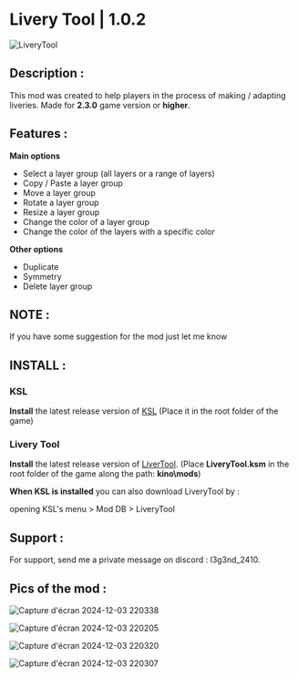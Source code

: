 # Livery Tool | 1.0.2

![LiveryTool](https://github.com/user-attachments/assets/f6402b2e-7fd8-4edf-93fc-ef2a7606586a)

## Description :

This mod was created to help players in the process of making / adapting liveries.
Made for **2.3.0** game version or **higher**.

## Features :

**Main options**
- Select a layer group (all layers or a range of layers)
- Copy / Paste a layer group
- Move a layer group
- Rotate a layer group
- Resize a layer group
- Change the color of a layer group
- Change the color of the layers with a specific color

**Other options**
- Duplicate
- Symmetry
- Delete layer group
	
## NOTE :

If you have some suggestion for the mod just let me know 

## INSTALL :

### KSL 
**Install** the latest release version of [KSL](https://github.com/trbflxr/ksl/releases) 
(Place it in the root folder of the game)
### Livery Tool 
**Install** the latest release version of [LiverTool](https://github.com/l3g3nd2410/LiveryTool/releases). (Place **LiveryTool.ksm** in the root folder of the game along the path: **kino\mods**)

**When KSL is installed** you can also download LiveryTool by :

opening KSL's menu > Mod DB > LiveryTool

## Support :

For support, send me a private message on discord : l3g3nd_2410.

## Pics of the mod :
![Capture d'écran 2024-12-03 220338](https://github.com/user-attachments/assets/d6044bf3-58b9-4ca3-b049-d879b2a49173)

![Capture d'écran 2024-12-03 220205](https://github.com/user-attachments/assets/c5d32af8-46ba-4ba6-a4d9-06b9200222a6)

![Capture d'écran 2024-12-03 220320](https://github.com/user-attachments/assets/975c18a8-7a22-4ee6-8aa3-9cda038be74e)

![Capture d'écran 2024-12-03 220307](https://github.com/user-attachments/assets/c7707914-699c-41bb-9403-7f7270661c51)
